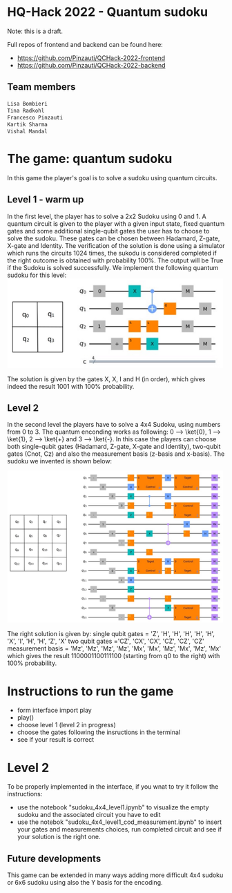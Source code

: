 # HQ-Hack 2022 - Quantum sudoku
Note: this is a draft.

Full repos of frontend and backend can be found here:
- https://github.com/Pinzauti/QCHack-2022-frontend
- https://github.com/Pinzauti/QCHack-2022-backend

## Team members
    Lisa Bombieri
    Tina Radkohl
    Francesco Pinzauti
    Kartik Sharma
    Vishal Mandal

# The game: quantum sudoku
In this game the player's goal is to solve a sudoku using quantum circuits.

## Level 1 - warm up 
In the first level, the player has to solve a 2x2 Sudoku using 0 and 1. A quantum circuit is given to the player with a given input state, fixed quantum gates and some additional single-qubit gates the user has to choose to solve the sudoku. These gates can be chosen between Hadamard, Z-gate, X-gate and Identity.
The verification of the solution is done using a simulator which runs the circuits 1024 times, the sukodu is considered completed if the right outcome is obtained with probability 100%. The output will be True if the Sudoku is solved successfully.
We implement the following quantum sudoku for this level:
<img src="sudoku_level1_2x2.jpeg" width="500">

The solution is given by the gates X, X, I and H (in order), which gives indeed the result 1001 with 100% probability.

## Level 2 
In the second level the players have to solve a 4x4 Sudoku, using numbers from 0 to 3. The quantum enconding works as following:
0 --> \ket{0},  1 --> \ket{1}, 2 -->  \ket{+} and 3 --> \ket{-}. In this case the players can choose both single-qubit gates (Hadamard, Z-gate, X-gate and Identity), two-qubit gates (Cnot, Cz) and also the measurement basis (z-basis and x-basis).
The sudoku we invented is shown below:

<img src="sudoku_level2_4x4.jpeg" width="500">

The right solution is given by:
single qubit gates = 'Z', 'H', 'H', 'H', 'H', 'H', 'X', 'I', 'H', 'H', 'Z', 'X'
two qubit gates ='CZ', 'CX', 'CX', 'CZ', 'CZ', 'CZ'
measurement basis = 'Mz', 'Mz', 'Mz', 'Mz', 'Mx', 'Mx',  'Mz', 'Mx', 'Mz', 'Mx'
which gives the result 1100001100111100 (starting from q0 to the right) with 100% probability.

# Instructions to run the game

* form interface import play
* play()
* choose level 1 (level 2 in progress)
* choose the gates following the insructions in the terminal
* see if your result is correct

# Level 2
To be properly implemented in the interface, if you wnat to try it follow the instructions: 
* use the notebook "sudoku_4x4_level1.ipynb" to visualize the empty sudoku and the associated circuit you have to edit
* use the notebok "sudoku_4x4_level1_cod_measurement.ipynb" to insert your gates and measurements choices, run completed circuit and see if your solution is the right one. 

## Future developments
This game can be extended in many ways adding more difficult 4x4 sudoku or 6x6 sudoku using also the Y basis for the encoding. 

